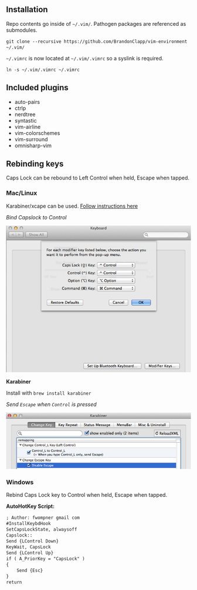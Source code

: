 ## Installation

Repo contents go inside of `~/.vim/`. Pathogen packages are referenced as submodules.

```
git clone --recursive https://github.com/BrandonClapp/vim-environment ~/.vim/
```

`~/.vimrc` is now located at `~/.vim/.vimrc` so a syslink is required.


```
ln -s ~/.vim/.vimrc ~/.vimrc
```

## Included plugins
- auto-pairs
- ctrlp
- nerdtree
- syntastic
- vim-airline
- vim-colorschemes
- vim-surround
- omnisharp-vim

## Rebinding keys

Caps Lock can be rebound to Left Control when held, Escape when tapped.

### Mac/Linux

Karabiner/xcape can be used. [Follow instructions here](http://www.economyofeffort.com/2014/08/11/beyond-ctrl-remap-make-that-caps-lock-key-useful/)

*Bind Capslock to Control*

![Bind capslock to control](./.readme/osx-map-capslock-to-control.png)

**Karabiner**

Install with `brew install karabiner`

*Send `Escape` when `Control` is pressed*

![Bind control to escape](./.readme/osx-karabiner-map-control-to-escape.png)

### Windows

Rebind Caps Lock key to Control when held, Escape when tapped.

**AutoHotKey Script:**

```
; Author: fwompner gmail com
#InstallKeybdHook
SetCapsLockState, alwaysoff
Capslock::
Send {LControl Down}
KeyWait, CapsLock
Send {LControl Up}
if ( A_PriorKey = "CapsLock" )
{
    Send {Esc}
}
return
```

